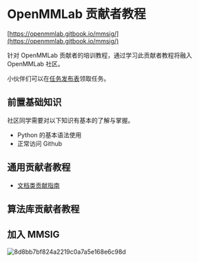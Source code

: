 # OpenMMLab 贡献者教程

[https://openmmlab.gitbook.io/mmsig/](https://openmmlab.gitbook.io/mmsig/)

针对 OpenMMLab 贡献者的培训教程，通过学习此贡献者教程将融入 OpenMMLab 社区。

小伙伴们可以在[任务发布表](https://aicarrier.feishu.cn/sheets/shtcnE5FlKLcg4vMjMMoq4kFL1f)领取任务。

## 前置基础知识

社区同学需要对以下知识有基本的了解与掌握。

- Python 的基本语法使用
- 正常访问 Github


## 通用贡献者教程

* [文档类贡献指南](01doc/doc.md)


## 算法库贡献者教程



## 加入 MMSIG

![8d8bb7bf824a2219c0a7a5e168e6c98d](https://user-images.githubusercontent.com/25839884/232354323-1755d48d-30bf-4a99-8e62-1869e903fff0.jpg)
